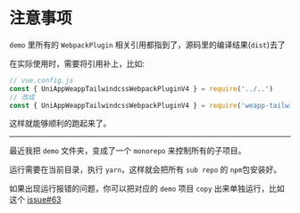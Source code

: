 # 注意事项

`demo` 里所有的 `WebpackPlugin` 相关引用都指到了，源码里的编译结果(`dist`)去了

在实际使用时，需要将引用补上，比如:

```js
// vue.config.js
const { UniAppWeappTailwindcssWebpackPluginV4 } = require('../..')
// 改成
const { UniAppWeappTailwindcssWebpackPluginV4 } = require('weapp-tailwindcss-webpack-plugin')
```

这样就能够顺利的跑起来了。

---

最近我把 `demo` 文件夹，变成了一个 `monorepo` 来控制所有的子项目。

运行需要在当前目录，执行 `yarn`，这样就会把所有 `sub repo` 的 `npm`包安装好。

如果出现运行报错的问题，你可以把对应的 `demo` 项目 `copy` 出来单独运行，比如这个 [issue#63](https://github.com/sonofmagic/weapp-tailwindcss-webpack-plugin/issues/63)